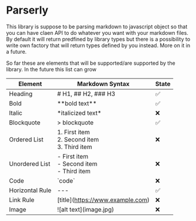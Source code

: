 # Parserly

This library is suppose to be parsing markdown to javascript object so that you can have claen API to do whatever you want with your markdown files. By default it will return predfined by library types but there is a possibility to write own factory that will return types defined by you instead. More on it in a future.

So far these are elements that will be supported/are supported by the library. In the future this list can grow

| Element         | Markdown Syntax                                        | State |
| --------------- | ------------------------------------------------------ | ----- |
| Heading         | # H1, ## H2, ### H3                                    | ✅    |
| Bold            | \*\*bold text\*\*                                      | ✅    |
| Italic          | \*italicized text\*                                    | ❌    |
| Blockquote      | > blockquote                                           | ✅    |
| Ordered List    | 1. First item </br> 2. Second item </br> 3. Third item | ❌    |
| Unordered List  | - First item </br> - Second item </br> - Third item    | ❌    |
| Code            | \`code\`                                               | ❌    |
| Horizontal Rule | ---                                                    | ✅    |
| Link Rule       | \[title](https://www.example.com)                      | ❌    |
| Image           | \!\[alt text](image.jpg)                               | ❌    |
